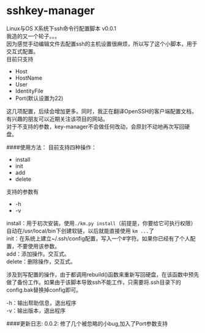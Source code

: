 # sshkey-manager
Linux与OS X系统下ssh命令行配置脚本 v0.0.1<br>
我造的又一个轮子。。。<br>
因为感觉手动编辑文件去配置ssh的主机设置很麻烦，所以写了这个小脚本，用于交互式配置。<br>
目前只支持<br>
* Host
* HostName
* User
* IdentityFile
* Port(默认设置为22)

这几项配置，后续会增加更多。同时，我正在翻译OpenSSH的客户端配置文档，有兴趣的朋友可以近期关注该项目的网站。<br>
对于不支持的参数，key-manager不会做任何改动，会原封不动地再次写回硬盘。<br>

####使用方法：
目前支持四种操作：
* install
* init
* add
* delete

支持的参数有
* -h
* -v

install：用于初次安装。使用`./km.py install`（前提是，你要给它可执行权限）自动在/usr/local/bin下创建软链，以后就能直接使用
`km ...`了<br>
init：在系统上建立~/.ssh/config配置，写入一个#字符。如果你已经有了个人配置，不要使用该参数。<br>
add：添加操作。交互式。<br>
delete：删除操作，交互式。<br>

涉及到写配置的操作，由于都调用rebuild()函数来重新写回硬盘，在该函数中预先做了备份工作。如果由于该脚本导致ssh不能工作，只需要将.ssh目录下的config.bak替换掉config即可。

-h：输出帮助信息，退出程序<br>
-v：输出版本，退出程序<br>

####更新日志:
0.0.2:
修了几个被忽略的小bug,加入了Port参数支持